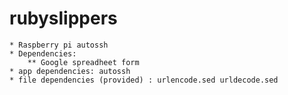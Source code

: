 # rubyslippers
	* Raspberry pi autossh 
	* Dependencies:
		** Google spreadheet form
	* app dependencies: autossh
	* file dependencies (provided) : urlencode.sed urldecode.sed

